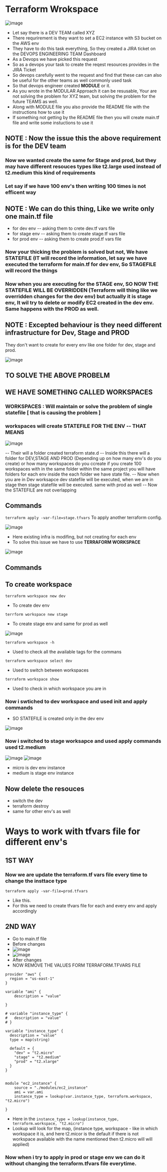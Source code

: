 # Terraform Wrokspace 


![image](https://github.com/pavankumar0077/terraform-zero-to-hero/assets/40380941/6f95455f-e0e3-4f9b-8e78-6841f46e40a7)


- Let say there is a DEV TEAM called XYZ
- There requrirement is they want to set a EC2 instance with S3 bucket on the AWS env
- They have to do this task everything, So they created a JIRA ticket on the DEVOPS ENGINEERING TEAM Dashboard
- As a Devops we have picked this request
- So as a devops your task to create the reqest resources provides in the JIRA Ticket
- So devops carefully went to the request and find that these can can also be useful for the other teams as well commonly used task
- So that devops engineer created **MODULE** or it.
- As you wrote in the MODULAR Approach it can be resusable, Your are not solving the problem for XYZ team, but solving the problem for the future TEAMS as well.
- Along with MODULE file you also provide the README file with the instructions how to use it
- If something not getting by the README file then you will create main.tf file and write some instuctions to use it


NOTE : Now the issue this the above requirement is for the DEV team 
-
### Now we wanted create the same for Stage and prod, but they may have different resouces types like t2.large used instead of t2.medium this kind of requirements
### Let say if we have 100 env's then writing 100 times is not efficent way 

NOTE : We can do this thing, Like we write only one main.tf file 
-
- for dev env -- asking them to crete dev.tf vars file
- for stage env -- asking them to create stage.tf vars file
- for prod env -- asking them to create prod.tf vars file

### Now your thicking the problem is solved but not, We have STATEFILE (IT will record the information, let say we have executed the terraform for main.tf for dev env, So STAGEFILE will record the things 
### Now when you are executing for the STAGE env, SO NOW THE STATEFILE WILL BE OVERRIDDEN (Terraform will thing like we overridden changes for the dev env) but actually it is stage env, It wil try to delete or modify EC2 created in the dev env. Same happens with the PROD as well.

NOTE : Excepted behaviour is they need different infrastructure for Dev, Stage and PROD
-

They don't want to create for every env like one folder for dev, stage and prod.

![image](https://github.com/pavankumar0077/terraform-zero-to-hero/assets/40380941/1a61b31c-a0a5-435d-ab44-bd4349314538)


TO SOLVE THE ABOVE PROBELM 
-
## WE HAVE SOMETHING CALLED WORKSPACES
### WORKSPACES : Will maintain or solve the problem of single statefile [ that is causing the problem ]
### workspaces will create STATEFILE FOR THE ENV -- THAT MEANS 
![image](https://github.com/pavankumar0077/terraform-zero-to-hero/assets/40380941/274744b6-bb22-42c6-ba4d-98285e1e7063)

-- Their will a folder created terraform state.d 
-- Inside this there will a folder for DEV,STAGE AND PROD (Depending up on how many env's do you create) or how many workspaces do you ccreate if you create 100 workspaces with in the same folder within the same project you will have folders for each env inside the each folder we have state file.
-- Now when you are in Dev worksapce dev statefile will be executed, when we are in stage then stage statefile will be executed. same with prod as well
-- Now the STATEFILE are not overlapping

Commands
--
``` terraform apply -var-file=stage.tfvars ``` To apply another terraform config.

![image](https://github.com/pavankumar0077/terraform-zero-to-hero/assets/40380941/b38a78e3-2f21-44e0-abe4-6ec7e90d192f)

- Here existing infra is modifing, but not creating for each env
- To solve this issue we have to use **TERRAFORM WORKSPACE**

![image](https://github.com/pavankumar0077/terraform-zero-to-hero/assets/40380941/694138b2-9bd7-4b60-80e8-7d7eda4b2c88)

Commands
--
To create workspace
--
```
terraform workspace new dev
```
- To create dev env

```
terrform workspace new stage
```
- To create stage env and same for prod as well

![image](https://github.com/pavankumar0077/terraform-zero-to-hero/assets/40380941/097387d4-cf02-4dc8-9571-dbe0e8ed2299)

```
terraform workspace -h
```
- Used to check all the available tags for the commans

```
terraform workspace select dev
```
- Used to switch between workspaces

```
terraform workspace show
```
- Used to check in which workspace you are in

### Now i swtiched to dev workspace and used init and apply commands
- SO STATEFILE is created only in the dev env

![image](https://github.com/pavankumar0077/terraform-zero-to-hero/assets/40380941/6c22705c-c951-4ea4-aacd-6b1db0b19187)

### Now i switched to stage worksapce and used apply commands used t2.medium
![image](https://github.com/pavankumar0077/terraform-zero-to-hero/assets/40380941/e57e32ef-3e22-461f-9067-e275c3efa254)
![image](https://github.com/pavankumar0077/terraform-zero-to-hero/assets/40380941/b862d496-a625-4b87-8da4-a949cd324cae)

- micro is dev env instance
- medium is stage env instance

## Now delete the resouces 
- switch the dev
- terraform destroy
- same for other env's as well

Ways to work with tfvars file for different env's
==

1ST WAY
--
### Now we are update the terraform.tf vars file every time to change the insttace type 
```
terraform apply -var-file=prod.tfvars
```
- Like this.
- For this we need to create tfvars file for each and every env and apply accordingly 

2ND WAY
--
- Go to main.tf file
- Before changes
- ![image](https://github.com/pavankumar0077/terraform-zero-to-hero/assets/40380941/1b8854ea-c1b4-46b8-a992-19e90b7cf2c6)
- ![image](https://github.com/pavankumar0077/terraform-zero-to-hero/assets/40380941/4d2e21aa-a21c-40b7-9000-50a754afe0f6)
- After changes
- NOW REMOVE THE VALUES FORM TERRAFORM.TFVARS FILE
```
provider "aws" {
  region = "us-east-1"
}

variable "ami" {
    description = "value"
  
}

# variable "instance_type" {
#   description = "value"
# }

variable "instance_type" {
  description = "value"
  type = map(string)

  default = {
    "dev" = "t2.micro"
    "stage" = "t2.medium"
    "prod" = "t2.xlarge"
  }
}


module "ec2_instance" {
    source = "./modules/ec2_instance"
    ami = var.ami
    instance_type = lookup(var.instance_type, terraform.workspace, "t2.micro")
  
}
```
- Here in the ``` instance_type = lookup(instance_type, terraform.workspace, "t2.micro") ```
- Lookup will look for the map, (instance type, workspace - like in which workspace it is, and here t2.micor is the default if there is not workspace available with the name mentioned then t2.micro will will applied)
### Now when i try to apply in prod or stage env we can do it without changing the terraform.tfvars file everytime.
